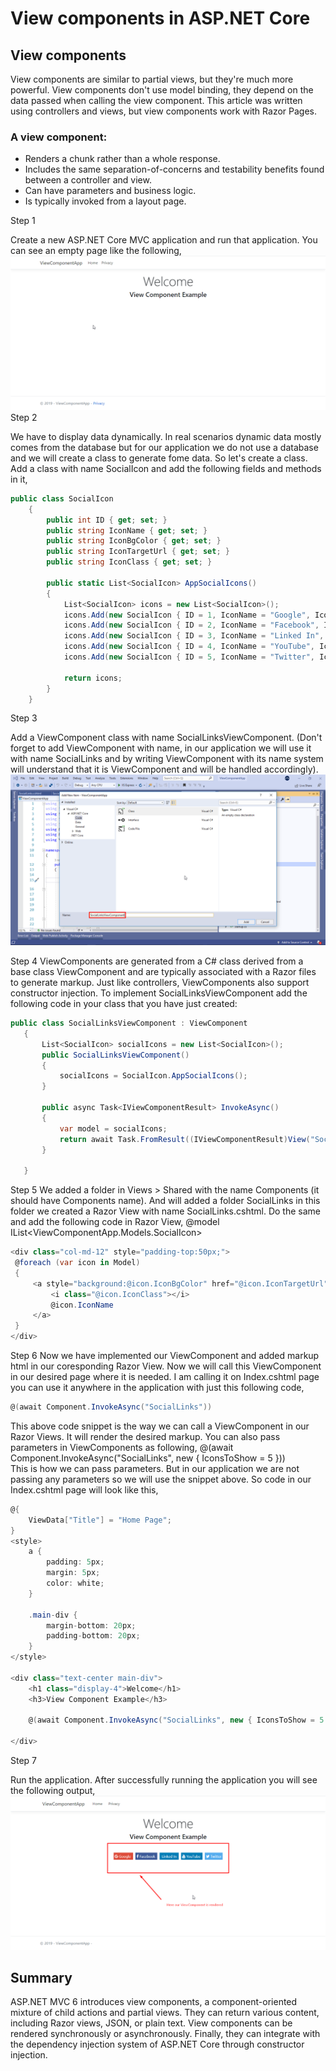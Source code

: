 # View components in ASP.NET Core

## View components
View components are similar to partial views, but they're much more powerful. View components don't use model binding, they depend on the data passed when calling the view component. This article was written using controllers and views, but view components work with Razor Pages.

### A view component:
 - Renders a chunk rather than a whole response.
 - Includes the same separation-of-concerns and testability benefits found between a controller and view.
 - Can have parameters and business logic.
 - Is typically invoked from a layout page.
  

Step 1
 
Create a new ASP.NET Core MVC application and run that application. You can see an empty page like the following,
![](1.0.png)
Step 2
 
We have to display data dynamically. In real scenarios dynamic data mostly comes from the database but for our application we do not use a database and we will create a class to generate fome data. So let's create a class. Add a class with name SocialIcon and add the following fields and methods in it, 

```C#
public class SocialIcon  
    {  
        public int ID { get; set; }  
        public string IconName { get; set; }  
        public string IconBgColor { get; set; }  
        public string IconTargetUrl { get; set; }  
        public string IconClass { get; set; }  
  
        public static List<SocialIcon> AppSocialIcons()  
        {  
            List<SocialIcon> icons = new List<SocialIcon>();  
            icons.Add(new SocialIcon { ID = 1, IconName = "Google", IconBgColor = "#dd4b39",IconTargetUrl="www.google.com", IconClass="fa fa-google" });  
            icons.Add(new SocialIcon { ID = 2, IconName = "Facebook", IconBgColor = "#3B5998", IconTargetUrl="www.facebook.com", IconClass="fa fa-facebook" });  
            icons.Add(new SocialIcon { ID = 3, IconName = "Linked In", IconBgColor = "#007bb5", IconTargetUrl = "www.linkedin.com", IconClass= "fa fa-fa-linkedin" });  
            icons.Add(new SocialIcon { ID = 4, IconName = "YouTube", IconBgColor = "#007bb5", IconTargetUrl = "www.youtube.com", IconClass="fa fa-youtube" });  
            icons.Add(new SocialIcon { ID = 5, IconName = "Twitter", IconBgColor = "#55acee", IconTargetUrl = "www.twitter.com",IconClass="fa fa-twitter" });  
  
            return icons;  
        }  
    }  
```

Step 3
 
Add a ViewComponent class with name SocialLinksViewComponent. (Don't forget to add ViewComponent with name, in our application we will use it with name SocialLinks and by writing ViewComponent with its name system will understand that it is ViewComponent and will be handled accordingly).
![](2.0.png)

Step 4
ViewComponents are generated from a C# class derived from a base class ViewComponent and are typically associated with a Razor files to generate markup. Just like controllers, ViewComponents also support constructor injection. To implement SocialLinksViewComponent add the following code in your class that you have just created:

```C#
public class SocialLinksViewComponent : ViewComponent  
   {  
       List<SocialIcon> socialIcons = new List<SocialIcon>();  
       public SocialLinksViewComponent()  
       {  
           socialIcons = SocialIcon.AppSocialIcons();  
       }  
  
       public async Task<IViewComponentResult> InvokeAsync()  
       {  
           var model = socialIcons;  
           return await Task.FromResult((IViewComponentResult)View("SocialLinks", model));  
       }  
  
   }  
```
Step 5
We added a folder in Views > Shared with the name Components (it should have Components name). And will added a folder SocialLinks in this folder we created a Razor View with name SocialLinks.cshtml. Do the same and add the following code in Razor View, 
@model IList<ViewComponentApp.Models.SocialIcon>    
   ```c# 
<div class="col-md-12" style="padding-top:50px;">    
    @foreach (var icon in Model)    
    {    
        <a style="background:@icon.IconBgColor" href="@icon.IconTargetUrl">    
            <i class="@icon.IconClass"></i>    
            @icon.IconName    
        </a>    
    }    
</div>   
```
Step 6
Now we have implemented our ViewComponent and added markup html in our coresponding Razor View. Now we will call this ViewComponent in our desired page where it is needed. I am calling it on Index.cshtml page you can use it anywhere in the application with just this following code, 
```C# 
@(await Component.InvokeAsync("SocialLinks")) 
```
This above code snippet is the way we can call a ViewComponent in our Razor Views. It will render the desired markup. You can also pass parameters in ViewComponents as following,
@(await Component.InvokeAsync("SocialLinks", new { IconsToShow = 5 }))  
This is how we can pass parameters. But in our application we are not passing any parameters so we will use the snippet above. So code in our Index.cshtml page will look like this,
```C#
@{    
    ViewData["Title"] = "Home Page";    
}    
<style>    
    a {    
        padding: 5px;    
        margin: 5px;    
        color: white;    
    }    
    
    .main-div {    
        margin-bottom: 20px;    
        padding-bottom: 20px;    
    }    
</style>    
    
<div class="text-center main-div">    
    <h1 class="display-4">Welcome</h1>    
    <h3>View Component Example</h3>    
    
    @(await Component.InvokeAsync("SocialLinks", new { IconsToShow = 5 }))    
    
</div>  
```

Step 7
 
Run the application. After successfully running the application you will see the following output,
![](3.0.png)


## Summary
ASP.NET MVC 6 introduces view components, a component-oriented mixture of child actions and partial views. They can return various content, including Razor views, JSON, or plain text. View components can be rendered synchronously or asynchronously. Finally, they can integrate with the dependency injection system of ASP.NET Core through constructor injection.
